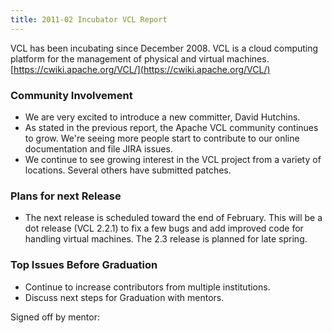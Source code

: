 ```yaml
---
title: 2011-02 Incubator VCL Report
---
```


VCL has been incubating since December 2008. VCL is a cloud computing platform for the management of physical and virtual machines.[https://cwiki.apache.org/VCL/](https://cwiki.apache.org/VCL/)

### Community Involvement
* We are very excited to introduce a new committer, David Hutchins.
* As stated in the previous report, the Apache VCL community continues to
grow. We're seeing more people start to contribute to our online
documentation and file JIRA issues.
* We continue to see growing interest in the VCL project from a variety of
locations. Several others have submitted patches.&nbsp;

### Plans for next Release
* The next release is scheduled toward the end of&nbsp;February. This will
be a dot release (VCL 2.2.1) to fix a few bugs and add improved code for
handling virtual machines. The 2.3 release is planned for late spring.

### Top Issues Before Graduation
* Continue to increase contributors from multiple institutions.
* Discuss next steps for Graduation with mentors. 

Signed off by mentor:
